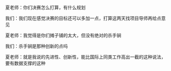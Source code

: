 夏老师：你们决赛怎么打算，有什么规划

我们：我们现在感觉决赛的目标还可以多加一点，打算这两天找项目导师再给点意见

夏老师：我觉得是你们摊子铺的太大，但没有绝对的杀手锏

我们：杀手锏是那种创新的点吗

夏老师：就是我说的先进性、创新性，能比国际上同类工作高出一截的这种说法，要有数据支撑的这种